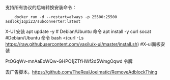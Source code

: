 支持所有协议的后端转换安装命令：

    
        
        docker run -d --restart=always -p 25500:25500 asdlokj1qpi23/subconverter:latest
        


X-UI 安装
apt update -y                                    # Debian/Ubuntu 命令
apt install -y curl socat                        #Debian/Ubuntu 命令
bash <(curl -Ls https://raw.githubusercontent.com/vaxilu/x-ui/master/install.sh)                    #X-ui面板安装



PtOGqWv-mnAaEoWQw-GHPO1jZTfHWf2d5WmgOqwd       令牌   


去广告脚本。https://github.com/TheRealJoelmatic/RemoveAdblockThing
